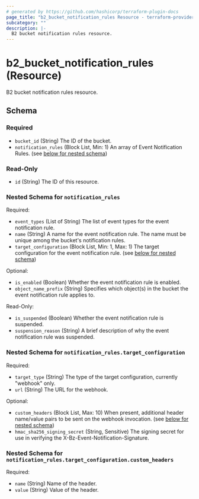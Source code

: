 ```yaml
---
# generated by https://github.com/hashicorp/terraform-plugin-docs
page_title: "b2_bucket_notification_rules Resource - terraform-provider-b2"
subcategory: ""
description: |-
  B2 bucket notification rules resource.
---
```


# b2_bucket_notification_rules (Resource)

B2 bucket notification rules resource.



<!-- schema generated by tfplugindocs -->
## Schema

### Required

- `bucket_id` (String) The ID of the bucket.
- `notification_rules` (Block List, Min: 1) An array of Event Notification Rules. (see [below for nested schema](#nestedblock--notification_rules))

### Read-Only

- `id` (String) The ID of this resource.

<a id="nestedblock--notification_rules"></a>
### Nested Schema for `notification_rules`

Required:

- `event_types` (List of String) The list of event types for the event notification rule.
- `name` (String) A name for the event notification rule. The name must be unique among the bucket's notification rules.
- `target_configuration` (Block List, Min: 1, Max: 1) The target configuration for the event notification rule. (see [below for nested schema](#nestedblock--notification_rules--target_configuration))

Optional:

- `is_enabled` (Boolean) Whether the event notification rule is enabled.
- `object_name_prefix` (String) Specifies which object(s) in the bucket the event notification rule applies to.

Read-Only:

- `is_suspended` (Boolean) Whether the event notification rule is suspended.
- `suspension_reason` (String) A brief description of why the event notification rule was suspended.

<a id="nestedblock--notification_rules--target_configuration"></a>
### Nested Schema for `notification_rules.target_configuration`

Required:

- `target_type` (String) The type of the target configuration, currently "webhook" only.
- `url` (String) The URL for the webhook.

Optional:

- `custom_headers` (Block List, Max: 10) When present, additional header name/value pairs to be sent on the webhook invocation. (see [below for nested schema](#nestedblock--notification_rules--target_configuration--custom_headers))
- `hmac_sha256_signing_secret` (String, Sensitive) The signing secret for use in verifying the X-Bz-Event-Notification-Signature.

<a id="nestedblock--notification_rules--target_configuration--custom_headers"></a>
### Nested Schema for `notification_rules.target_configuration.custom_headers`

Required:

- `name` (String) Name of the header.
- `value` (String) Value of the header.
